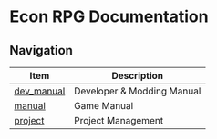 # Econ RPG Documentation



## Navigation

| Item                       | Description                |
|----------------------------|----------------------------|
| [dev_manual](./dev_manual) | Developer & Modding Manual |
| [manual](./manual)         | Game Manual                |
| [project](./project)       | Project Management         |


